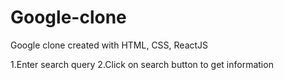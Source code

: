 # Google-clone
Google clone created with HTML, CSS, ReactJS

1.Enter search query
2.Click on search button to get information
